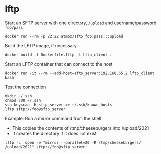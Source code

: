 # lftp

Start an SFTP server with one directory, `/upload` and username/password `foo/pass`

```
docker run --rm -p 22:22 atmoz/sftp foo:pass:::upload
```

Build the LFTP image, if necessary

```
docker build -f Dockerfile.lftp -t lftp_client .
```

Start an LFTP container that can connect to the host

```
docker run -it --rm --add-host=sftp_server:192.168.65.2 lftp_client bash
```

Test the connection

```
mkdir ~/.ssh
chmod 700 ~/.ssh
ssh-keyscan -H sftp_server >> ~/.ssh/known_hosts
lftp sftp://foo@sftp_server
```

Example: Run a mirror command from the shell
* This copies the contents of /tmp/cheeseburgers into /upload/2021
* It creates the directory if it does not exist

```
lftp -c 'open -e "mirror --parallel=20 -R /tmp/cheeseburgers/ /upload/2021" sftp://foo@sftp_server'
```
